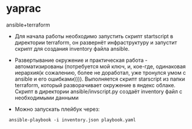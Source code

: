 # yaprac
ansible+terraform

- Для начала работы необходимо запустить скрипт startscript в директории terraform, он развернёт инфраструктуру и запустит скрипт для создания inventory файла ansible.

- Развертывание окружение и практическая работа - автоматизированы (потребуется мой ключ, и, кое-где, одинаковая иерархия(к сожалению, более не доработал, уже тронулся умом с ansible и его ошибками)))). Выполняется скрипт starscript из папки terraform, который разворачивает окружение в яндекс облаке. Скрипт в директории ansible/invscript.py создаёт inventory файл с необходимыми данными

- Можно запускать плейбук через:

```
 ansible-playbook -i inventory.json playbook.yaml

```
